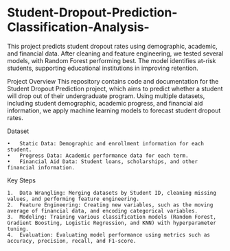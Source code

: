 # Student-Dropout-Prediction-Classification-Analysis-
This project predicts student dropout rates using demographic, academic, and financial data. After cleaning and feature engineering, we tested several models, with Random Forest performing best. The model identifies at-risk students, supporting educational institutions in improving retention.

Project Overview
This repository contains code and documentation for the Student Dropout Prediction project, which aims to predict whether a student will drop out of their undergraduate program. Using multiple datasets, including student demographic, academic progress, and financial aid information, we apply machine learning models to forecast student dropout rates.

Dataset

	•	Static Data: Demographic and enrollment information for each student.
	•	Progress Data: Academic performance data for each term.
	•	Financial Aid Data: Student loans, scholarships, and other financial information.

Key Steps

	1.	Data Wrangling: Merging datasets by Student ID, cleaning missing values, and performing feature engineering.
	2.	Feature Engineering: Creating new variables, such as the moving average of financial data, and encoding categorical variables.
	3.	Modeling: Training various classification models (Random Forest, Gradient Boosting, Logistic Regression, and KNN) with hyperparameter tuning.
	4.	Evaluation: Evaluating model performance using metrics such as accuracy, precision, recall, and F1-score.
